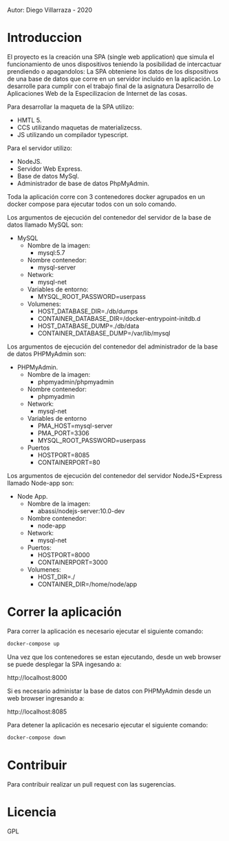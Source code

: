 Autor: Diego Villarraza - 2020
# Introduccion
El proyecto es la creación una SPA (single web application) que simula el funcionamiento de unos dispositivos teniendo la posibilidad de intercactuar prendiendo o apagandolos: La SPA obteniene los datos de los dispositivos de una base de datos que corre en un servidor incluído en la aplicación. 
Lo desarrolle para cumplir con el trabajo final de la asignatura Desarrollo de Aplicaciones Web de la Especilizacion de Internet de las cosas.

Para desarrollar la maqueta de la SPA utilizo:
 - HMTL 5.
 - CCS utilizando maquetas de materializecss.
 - JS utilizando un compilador typescript. 

Para el servidor utilizo:
 - NodeJS.
 - Servidor Web Express.
 - Base de datos MySql.
 - Administrador de base de datos PhpMyAdmin.

Toda la aplicación corre con 3 contenedores docker agrupados en un docker compose para ejecutar todos con un solo comando.

Los argumentos de ejecución del contenedor del servidor de la base de datos llamado MySQL son:
- MySQL
    - Nombre de la imagen:
        - mysql:5.7
    - Nombre contenedor:
        - mysql-server
    - Network:
        - mysql-net
    - Variables de entorno:
        - MYSQL_ROOT_PASSWORD=userpass
    - Volumenes:
        - HOST_DATABASE_DIR=./db/dumps
        - CONTAINER_DATABASE_DIR=/docker-entrypoint-initdb.d 
        - HOST_DATABASE_DUMP=./db/data
        - CONTAINER_DATABASE_DUMP=/var/lib/mysql

Los argumentos de ejecución del contenedor del administrador de la base de datos PHPMyAdmin son:
- PHPMyAdmin.
    - Nombre de la imagen:
        - phpmyadmin/phpmyadmin
    - Nombre contenedor:
        - phpmyadmin
    - Network:
        - mysql-net
    - Variables de entorno
        - PMA_HOST=mysql-server
        - PMA_PORT=3306
        - MYSQL_ROOT_PASSWORD=userpass
    - Puertos
        - HOSTPORT=8085
        - CONTAINERPORT=80

Los argumentos de ejecución del contenedor del servidor NodeJS+Express llamado Node-app son:
- Node App.
    - Nombre de la imagen: 
        - abassi/nodejs-server:10.0-dev 
    - Nombre contenedor: 
        - node-app
    - Network: 
        - mysql-net
    - Puertos: 
        - HOSTPORT=8000
        - CONTAINERPORT=3000
    - Volumenes:
        - HOST_DIR=./
        - CONTAINER_DIR=/home/node/app

# Correr la aplicación
Para correr la aplicación es necesario ejecutar el siguiente comando:
```sh
docker-compose up
```
Una vez que los contenedores se estan ejecutando, desde un web browser se puede desplegar la SPA ingesando a:

http://localhost:8000 
     
Si es necesario administar la base de datos con PHPMyAdmin desde un web browser ingresando a:

http://localhost:8085 

Para detener la aplicación es necesario ejecutar el siguiente comando:
```sh
docker-compose down
```

# Contribuir
Para contribuir realizar un pull request con las sugerencias.
# Licencia
GPL
